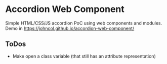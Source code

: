 # Accordion Web Component

Simple HTML/CSS/JS accordion PoC using web components and modules. Demo in https://johncol.github.io/accordion-web-component/

## ToDos

- Make open a class variable (that still has an attribute representation)
